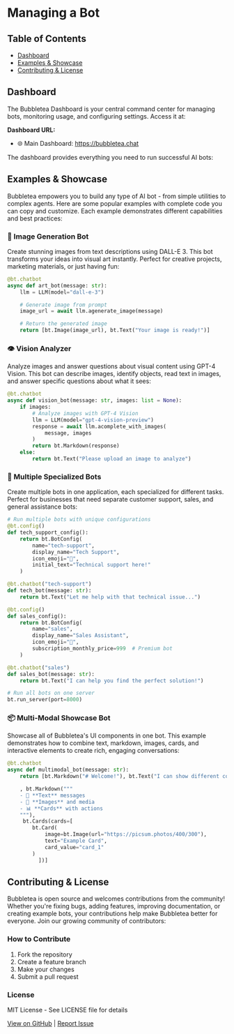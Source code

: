 # Managing a Bot

## Table of Contents
- [Dashboard](#dashboard)
- [Examples & Showcase](#examples--showcase)
- [Contributing & License](#contributing--license)

## Dashboard

The Bubbletea Dashboard is your central command center for managing bots, monitoring usage, and configuring settings. Access it at:

**Dashboard URL:**
- 🌐 Main Dashboard: https://bubbletea.chat

The dashboard provides everything you need to run successful AI bots:

## Examples & Showcase

Bubbletea empowers you to build any type of AI bot - from simple utilities to complex agents. Here are some popular examples with complete code you can copy and customize. Each example demonstrates different capabilities and best practices:

### 🎨 Image Generation Bot

Create stunning images from text descriptions using DALL-E 3. This bot transforms your ideas into visual art instantly. Perfect for creative projects, marketing materials, or just having fun:

```python
@bt.chatbot
async def art_bot(message: str):
    llm = LLM(model="dall-e-3")

    # Generate image from prompt
    image_url = await llm.agenerate_image(message)

    # Return the generated image
    return [bt.Image(image_url), bt.Text("Your image is ready!")]
```

### 👁️ Vision Analyzer

Analyze images and answer questions about visual content using GPT-4 Vision. This bot can describe images, identify objects, read text in images, and answer specific questions about what it sees:

```python
@bt.chatbot
async def vision_bot(message: str, images: list = None):
    if images:
        # Analyze images with GPT-4 Vision
        llm = LLM(model="gpt-4-vision-preview")
        response = await llm.acomplete_with_images(
            message, images
        )
        return bt.Markdown(response)
    else:
        return bt.Text("Please upload an image to analyze")
```

### 🤖 Multiple Specialized Bots

Create multiple bots in one application, each specialized for different tasks. Perfect for businesses that need separate customer support, sales, and general assistance bots:

```python
# Run multiple bots with unique configurations
@bt.config()
def tech_support_config():
    return bt.BotConfig(
        name="tech-support",
        display_name="Tech Support",
        icon_emoji="🔧",
        initial_text="Technical support here!"
    )

@bt.chatbot("tech-support")
def tech_bot(message: str):
    return bt.Text("Let me help with that technical issue...")

@bt.config()
def sales_config():
    return bt.BotConfig(
        name="sales",
        display_name="Sales Assistant",
        icon_emoji="💼",
        subscription_monthly_price=999  # Premium bot
    )

@bt.chatbot("sales")
def sales_bot(message: str):
    return bt.Text("I can help you find the perfect solution!")

# Run all bots on one server
bt.run_server(port=8000)
```

### 📦 Multi-Modal Showcase Bot

Showcase all of Bubbletea's UI components in one bot. This example demonstrates how to combine text, markdown, images, cards, and interactive elements to create rich, engaging conversations:

```python
@bt.chatbot
async def multimodal_bot(message: str):
    return [bt.Markdown("# Welcome!"), bt.Text("I can show different content types:")

    , bt.Markdown("""
    - 📝 **Text** messages
    - 🎨 **Images** and media
    - 📊 **Cards** with actions
    """),
     bt.Cards(cards=[
        bt.Card(
            image=bt.Image(url="https://picsum.photos/400/300"),
            text="Example Card",
            card_value="card_1"
        )
          ])]
```

## Contributing & License

Bubbletea is open source and welcomes contributions from the community! Whether you're fixing bugs, adding features, improving documentation, or creating example bots, your contributions help make Bubbletea better for everyone. Join our growing community of contributors:

### How to Contribute

1. Fork the repository
2. Create a feature branch
3. Make your changes
4. Submit a pull request

### License

MIT License - See LICENSE file for details

[View on GitHub](https://github.com/bubbletea-chat/bubbletea) | [Report Issue](https://github.com/bubbletea-chat/bubbletea/issues)